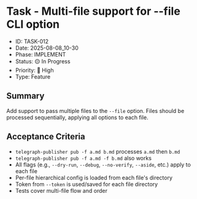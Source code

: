 # Task - Multi-file support for --file CLI option

- ID: TASK-012
- Date: 2025-08-08_10-30
- Phase: IMPLEMENT
- Status: 🟡 In Progress
- Priority: 🔴 High
- Type: Feature

## Summary
Add support to pass multiple files to the `--file` option. Files should be processed sequentially, applying all options to each file.

## Acceptance Criteria
- `telegraph-publisher pub -f a.md b.md` processes `a.md` then `b.md`
- `telegraph-publisher pub -f a.md -f b.md` also works
- All flags (e.g., `--dry-run`, `--debug`, `--no-verify`, `--aside`, etc.) apply to each file
- Per-file hierarchical config is loaded from each file's directory
- Token from `--token` is used/saved for each file directory
- Tests cover multi-file flow and order
